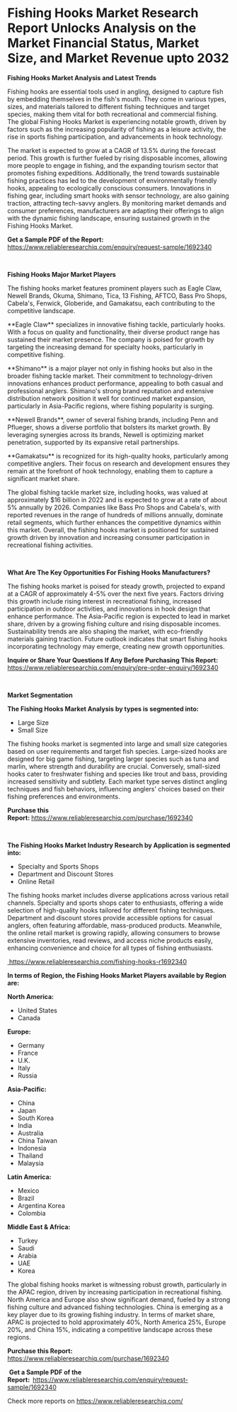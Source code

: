 <p><h1>Fishing Hooks Market Research Report Unlocks Analysis on the Market Financial Status, Market Size, and Market Revenue upto 2032</h1></p><p><strong>Fishing Hooks Market Analysis and Latest Trends</strong></p>
<p><p>Fishing hooks are essential tools used in angling, designed to capture fish by embedding themselves in the fish's mouth. They come in various types, sizes, and materials tailored to different fishing techniques and target species, making them vital for both recreational and commercial fishing. The global Fishing Hooks Market is experiencing notable growth, driven by factors such as the increasing popularity of fishing as a leisure activity, the rise in sports fishing participation, and advancements in hook technology.</p><p>The market is expected to grow at a CAGR of 13.5% during the forecast period. This growth is further fueled by rising disposable incomes, allowing more people to engage in fishing, and the expanding tourism sector that promotes fishing expeditions. Additionally, the trend towards sustainable fishing practices has led to the development of environmentally friendly hooks, appealing to ecologically conscious consumers. Innovations in fishing gear, including smart hooks with sensor technology, are also gaining traction, attracting tech-savvy anglers. By monitoring market demands and consumer preferences, manufacturers are adapting their offerings to align with the dynamic fishing landscape, ensuring sustained growth in the Fishing Hooks Market.</p></p>
<p><strong>Get a Sample PDF of the Report:&nbsp;</strong> <a href="https://www.reliableresearchiq.com/enquiry/request-sample/1692340?utm_campaign=2318&utm_medium=2&utm_source=Github&utm_content=ia&utm_term=04042025&utm_id=fishing-hooks">https://www.reliableresearchiq.com/enquiry/request-sample/1692340</a></p>
<p>&nbsp;</p>
<p><strong>Fishing Hooks Major Market Players</strong></p>
<p><p>The fishing hooks market features prominent players such as Eagle Claw, Newell Brands, Okuma, Shimano, Tica, 13 Fishing, AFTCO, Bass Pro Shops, Cabela's, Fenwick, Globeride, and Gamakatsu, each contributing to the competitive landscape.</p><p>**Eagle Claw** specializes in innovative fishing tackle, particularly hooks. With a focus on quality and functionality, their diverse product range has sustained their market presence. The company is poised for growth by targeting the increasing demand for specialty hooks, particularly in competitive fishing.</p><p>**Shimano** is a major player not only in fishing hooks but also in the broader fishing tackle market. Their commitment to technology-driven innovations enhances product performance, appealing to both casual and professional anglers. Shimano's strong brand reputation and extensive distribution network position it well for continued market expansion, particularly in Asia-Pacific regions, where fishing popularity is surging.</p><p>**Newell Brands**, owner of several fishing brands, including Penn and Pflueger, shows a diverse portfolio that bolsters its market growth. By leveraging synergies across its brands, Newell is optimizing market penetration, supported by its expansive retail partnerships.</p><p>**Gamakatsu** is recognized for its high-quality hooks, particularly among competitive anglers. Their focus on research and development ensures they remain at the forefront of hook technology, enabling them to capture a significant market share.</p><p>The global fishing tackle market size, including hooks, was valued at approximately $16 billion in 2022 and is expected to grow at a rate of about 5% annually by 2026. Companies like Bass Pro Shops and Cabela's, with reported revenues in the range of hundreds of millions annually, dominate retail segments, which further enhances the competitive dynamics within this market. Overall, the fishing hooks market is positioned for sustained growth driven by innovation and increasing consumer participation in recreational fishing activities.</p></p>
<p>&nbsp;</p>
<p><strong>What Are The Key Opportunities For Fishing Hooks Manufacturers?</strong></p>
<p><p>The fishing hooks market is poised for steady growth, projected to expand at a CAGR of approximately 4-5% over the next five years. Factors driving this growth include rising interest in recreational fishing, increased participation in outdoor activities, and innovations in hook design that enhance performance. The Asia-Pacific region is expected to lead in market share, driven by a growing fishing culture and rising disposable incomes. Sustainability trends are also shaping the market, with eco-friendly materials gaining traction. Future outlook indicates that smart fishing hooks incorporating technology may emerge, creating new growth opportunities.</p></p>
<p><strong>Inquire or Share Your Questions If Any Before Purchasing This Report:</strong> <a href="https://www.reliableresearchiq.com/enquiry/pre-order-enquiry/1692340?utm_campaign=2318&utm_medium=2&utm_source=Github&utm_content=ia&utm_term=04042025&utm_id=fishing-hooks">https://www.reliableresearchiq.com/enquiry/pre-order-enquiry/1692340</a></p>
<p>&nbsp;</p>
<p><strong>Market Segmentation</strong></p>
<p><strong>The Fishing Hooks Market Analysis by types is segmented into:</strong></p>
<p><ul><li>Large Size</li><li>Small Size</li></ul></p>
<p><p>The fishing hooks market is segmented into large and small size categories based on user requirements and target fish species. Large-sized hooks are designed for big game fishing, targeting larger species such as tuna and marlin, where strength and durability are crucial. Conversely, small-sized hooks cater to freshwater fishing and species like trout and bass, providing increased sensitivity and subtlety. Each market type serves distinct angling techniques and fish behaviors, influencing anglers' choices based on their fishing preferences and environments.</p></p>
<p><strong>Purchase this Report:&nbsp;</strong><a href="https://www.reliableresearchiq.com/purchase/1692340?utm_campaign=2318&utm_medium=2&utm_source=Github&utm_content=ia&utm_term=04042025&utm_id=fishing-hooks">https://www.reliableresearchiq.com/purchase/1692340</a></p>
<p>&nbsp;</p>
<p><strong>The Fishing Hooks Market Industry Research by Application is segmented into:</strong></p>
<p><ul><li>Specialty and Sports Shops</li><li>Department and Discount Stores</li><li>Online Retail</li></ul></p>
<p><p>The fishing hooks market includes diverse applications across various retail channels. Specialty and sports shops cater to enthusiasts, offering a wide selection of high-quality hooks tailored for different fishing techniques. Department and discount stores provide accessible options for casual anglers, often featuring affordable, mass-produced products. Meanwhile, the online retail market is growing rapidly, allowing consumers to browse extensive inventories, read reviews, and access niche products easily, enhancing convenience and choice for all types of fishing enthusiasts.</p></p>
<p><a href="https://www.reliableresearchiq.com/fishing-hooks-r1692340?utm_campaign=2318&utm_medium=2&utm_source=Github&utm_content=ia&utm_term=04042025&utm_id=fishing-hooks">&nbsp;https://www.reliableresearchiq.com/fishing-hooks-r1692340</a></p>
<p><strong>In terms of Region, the Fishing Hooks Market Players available by Region are:</strong></p>
<p>
    <p> <strong> North America: </strong>
        <ul>
            <li>United States</li>
            <li>Canada</li>
        </ul>
        </p> 
    <p> <strong> Europe: </strong>
        <ul>
            <li>Germany</li>
            <li>France</li>
            <li>U.K.</li>
            <li>Italy</li>
            <li>Russia</li>
        </ul>
        </p> 
    <p> <strong> Asia-Pacific: </strong>
        <ul>
            <li>China</li>
            <li>Japan</li>
            <li>South Korea</li>
            <li>India</li>
            <li>Australia</li>
            <li>China Taiwan</li>
            <li>Indonesia</li>
            <li>Thailand</li>
            <li>Malaysia</li>
        </ul>
        </p> 
    <p> <strong> Latin America: </strong>
        <ul>
            <li>Mexico</li>
            <li>Brazil</li>
            <li>Argentina Korea</li>
            <li>Colombia</li>
        </ul>
        </p> 
    <p> <strong> Middle East & Africa: </strong>
        <ul>
            <li>Turkey</li>
            <li>Saudi</li>
            <li>Arabia</li>
            <li>UAE</li>
            <li>Korea</li>
        </ul>
    </p>
    </p>
<p><p>The global fishing hooks market is witnessing robust growth, particularly in the APAC region, driven by increasing participation in recreational fishing. North America and Europe also show significant demand, fueled by a strong fishing culture and advanced fishing technologies. China is emerging as a key player due to its growing fishing industry. In terms of market share, APAC is projected to hold approximately 40%, North America 25%, Europe 20%, and China 15%, indicating a competitive landscape across these regions.</p></p>
<p><strong>Purchase this Report: </strong><a href="https://www.reliableresearchiq.com/purchase/1692340?utm_campaign=2318&utm_medium=2&utm_source=Github&utm_content=ia&utm_term=04042025&utm_id=fishing-hooks">https://www.reliableresearchiq.com/purchase/1692340</a></p>
<p>&nbsp;<strong>Get a Sample PDF of the Report:&nbsp;&nbsp;</strong><a href="https://www.reliableresearchiq.com/enquiry/request-sample/1692340?utm_campaign=2318&utm_medium=2&utm_source=Github&utm_content=ia&utm_term=04042025&utm_id=fishing-hooks">https://www.reliableresearchiq.com/enquiry/request-sample/1692340</a></p>
<p><strong></strong></p>
<p>Check more reports on <a href="https://www.reliableresearchiq.com/?utm_campaign=2318&utm_medium=2&utm_source=Github&utm_content=ia&utm_term=04042025&utm_id=fishing-hooks">https://www.reliableresearchiq.com/</a></p>
